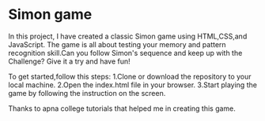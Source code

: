 # Simon game

In this project, I have created a classic Simon game using HTML,CSS,and JavaScript. The game is all about testing your memory and pattern recognition skill.Can you follow Simon's sequence and keep up with the Challenge? Give it a try and have fun!

To get started,follow this steps:
1.Clone or download the repository to your local machine.
2.Open the index.html file in your browser.
3.Start playing the game by following the instruction on the screen.

Thanks to apna college tutorials that helped me in creating this game.
